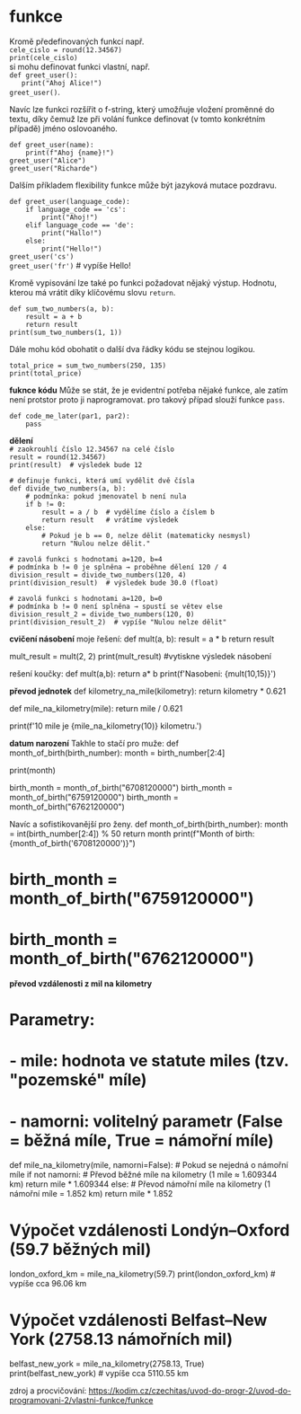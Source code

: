 # funkce

Kromě předefinovaných funkcí např.  
`cele_cislo = round(12.34567)`  
`print(cele_cislo)`  
si mohu definovat funkci vlastní, např.  
`def greet_user():`  
`   print("Ahoj Alice!")`  
`greet_user()`.  

Navíc lze funkci rozšířit o f-string, který umožňuje vložení proměnné do textu, díky čemuž lze při volání funkce definovat (v tomto konkrétním případě) jméno oslovoaného.  

`def greet_user(name):`  
`    print(f"Ahoj {name}!")`  
`greet_user("Alice")`  
`greet_user("Richarde")`  

Dalším příkladem flexibility funkce může být jazyková mutace pozdravu.  

`def greet_user(language_code):`  
`    if language_code == 'cs':`  
`        print("Ahoj!")`  
`    elif language_code == 'de':`  
`        print("Hallo!")`  
`    else:`  
`        print("Hello!")`  
`greet_user('cs')`  
`greet_user('fr')` # vypíše Hello!   

Kromě vypisování lze také po funkci požadovat nějaký výstup. Hodnotu, kterou má vrátit díky klíčovému slovu `return`.

`def sum_two_numbers(a, b):`  
`    result = a + b`  
`    return result`  
`print(sum_two_numbers(1, 1))`  

Dále mohu kód obohatit o další dva řádky kódu se stejnou logikou.

`total_price = sum_two_numbers(250, 135)`  
`print(total_price)`  

**fuknce kódu**
Může se stát, že je evidentní potřeba nějaké funkce, ale zatím není protstor proto ji naprogramovat. pro takový případ slouží funkce `pass`.  

`def code_me_later(par1, par2):`  
`    pass`


**dělení**  
`# zaokrouhlí číslo 12.34567 na celé číslo`  
`result = round(12.34567)`  
`print(result)  # výsledek bude 12`  

`# definuje funkci, která umí vydělit dvě čísla`  
`def divide_two_numbers(a, b):`  
`    # podmínka: pokud jmenovatel b není nula`  
`    if b != 0:`  
`        result = a / b  # vydělíme číslo a číslem b`  
`        return result   # vrátíme výsledek`  
`    else:`  
`        # Pokud je b == 0, nelze dělit (matematicky nesmysl)`  
`        return "Nulou nelze dělit."`  

`# zavolá funkci s hodnotami a=120, b=4`  
`# podmínka b != 0 je splněna → proběhne dělení 120 / 4`  
`division_result = divide_two_numbers(120, 4)`  
`print(division_result)  # výsledek bude 30.0 (float)`  

`# zavolá funkci s hodnotami a=120, b=0`  
`# podmínka b != 0 není splněna → spustí se větev else`  
`division_result_2 = divide_two_numbers(120, 0)`  
`print(division_result_2)  # vypíše "Nulou nelze dělit"` 

**cvičení násobení**
moje řešení:
def mult(a, b):
    result = a * b
    return result

mult_result = mult(2, 2)
print(mult_result) #vytiskne výsledek násobení

rešení koučky:
def mult(a,b):
    return a* b
print(f'Nasobeni: {mult(10,15)}')

**převod jednotek**
def kilometry_na_mile(kilometry):
    return kilometry * 0.621

def mile_na_kilometry(mile):
    return mile / 0.621

print(f'10 mile je {mile_na_kilometry(10)} kilometru.')


**datum narození**
Takhle to stačí pro muže:
def month_of_birth(birth_number):
   month = birth_number[2:4]

   print(month)

birth_month = month_of_birth("6708120000")
birth_month = month_of_birth("6759120000")
birth_month = month_of_birth("6762120000")

Navíc a sofistikovanější pro ženy.
def month_of_birth(birth_number):
    month = int(birth_number[2:4]) % 50
    return month
print(f"Month of birth: {month_of_birth('6708120000')}")
# birth_month = month_of_birth("6759120000")
# birth_month = month_of_birth("6762120000")


**převod vzdálenosti z mil na kilometry**
# Parametry:
# - mile: hodnota ve statute miles (tzv. "pozemské" míle)
# - namorni: volitelný parametr (False = běžná míle, True = námořní míle)
def mile_na_kilometry(mile, namorni=False):
    # Pokud se nejedná o námořní míle
    if not namorni:
        # Převod běžné míle na kilometry (1 míle ≈ 1.609344 km)
        return mile * 1.609344
    else:
        # Převod námořní míle na kilometry (1 námořní míle = 1.852 km)
        return mile * 1.852

# Výpočet vzdálenosti Londýn–Oxford (59.7 běžných mil)
london_oxford_km = mile_na_kilometry(59.7)
print(london_oxford_km)  # vypíše cca 96.06 km

# Výpočet vzdálenosti Belfast–New York (2758.13 námořních mil)
belfast_new_york = mile_na_kilometry(2758.13, True)
print(belfast_new_york)  # vypíše cca 5110.55 km



zdroj a procvičování: https://kodim.cz/czechitas/uvod-do-progr-2/uvod-do-programovani-2/vlastni-funkce/funkce

